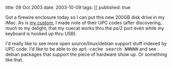 title: 09 Oct 2003
date: 2003-10-09
tags: []
published: true

Got a firewire enclosure today so I can put this new 200GB disk drive in my iMac. As is <a href="http://dm93.org/z2001/UPACode">my custom</a>, I made
note of their UPC codes (after discovering, much to my delight, that my cuecat works thru the ps/2 port even while my keyboard is hooked up thru USB).

<p> I'd really like to see more open source/linux/debian support stuff indexed by UPC code. I'd like to be able to do <tt>apt-cache search <i>NNNNN</i></tt> and see debian packages that support the piece of hardware show up. Or something like that.
